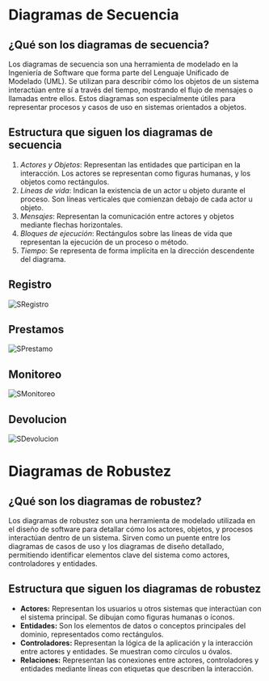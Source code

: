# Diagramas de Secuencia

## ¿Qué son los diagramas de secuencia?
Los diagramas de secuencia son una herramienta de modelado en la Ingeniería de Software que forma parte del Lenguaje Unificado de Modelado (UML). Se utilizan para describir cómo los objetos de un sistema interactúan entre sí a través del tiempo, mostrando el flujo de mensajes o llamadas entre ellos. Estos diagramas son especialmente útiles para representar procesos y casos de uso en sistemas orientados a objetos.

## Estructura que siguen los diagramas de secuencia
1. *Actores y Objetos*: Representan las entidades que participan en la interacción. Los actores se representan como figuras humanas, y los objetos como rectángulos.
2. *Líneas de vida*: Indican la existencia de un actor u objeto durante el proceso. Son líneas verticales que comienzan debajo de cada actor u objeto.
3. *Mensajes*: Representan la comunicación entre actores y objetos mediante flechas horizontales.
4. *Bloques de ejecución*: Rectángulos sobre las líneas de vida que representan la ejecución de un proceso o método.
5. *Tiempo*: Se representa de forma implícita en la dirección descendente del diagrama.


## Registro
![SRegistro](https://github.com/user-attachments/assets/5d9fab8d-27be-4d19-9c33-34e6bd8339be)


## Prestamos
![SPrestamo](https://github.com/user-attachments/assets/547f6816-93c9-436d-933a-2416ffb07f9c)


## Monitoreo
![SMonitoreo](https://github.com/user-attachments/assets/3eaa640c-92f1-46f0-93b2-a784fdbb80d8)


## Devolucion
![SDevolucion](https://github.com/user-attachments/assets/7bd88613-2653-4859-a7dc-c5f4e96133db)

# Diagramas de Robustez  

## ¿Qué son los diagramas de robustez?  
Los diagramas de robustez son una herramienta de modelado utilizada en el diseño de software para detallar cómo los actores, objetos, y procesos interactúan dentro de un sistema. Sirven como un puente entre los diagramas de casos de uso y los diagramas de diseño detallado, permitiendo identificar elementos clave del sistema como actores, controladores y entidades.  

## Estructura que siguen los diagramas de robustez  

- **Actores:** Representan los usuarios u otros sistemas que interactúan con el sistema principal. Se dibujan como figuras humanas o íconos.  
- **Entidades:** Son los elementos de datos o conceptos principales del dominio, representados como rectángulos.  
- **Controladores:** Representan la lógica de la aplicación y la interacción entre actores y entidades. Se muestran como círculos u óvalos.  
- **Relaciones:** Representan las conexiones entre actores, controladores y entidades mediante líneas con etiquetas que describen la interacción.  

